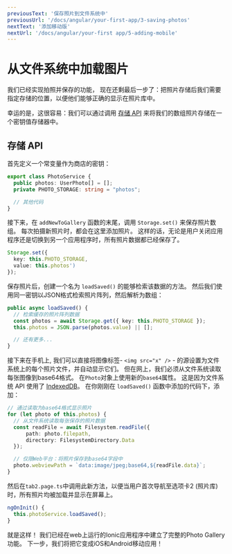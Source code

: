 ```yaml
---
previousText: '保存照片到文件系统中'
previousUrl: '/docs/angular/your-first-app/3-saving-photos'
nextText: '添加移动版'
nextUrl: '/docs/angular/your-first app/5-adding-mobile'
---
```


# 从文件系统中加载图片

我们已经实现拍照并保存的功能， 现在还剩最后一步了：把照片存储后我们需要指定存储的位置，以便他们能够正确的显示在照片库中。

幸运的是，这很容易：我们可以通过调用 [存储 API](https://capacitor.ionicframework.com/docs/apis/storage) 来将我们的数组照片存储在一个密钥值存储器中。

## 存储 API

首先定义一个常变量作为商店的密钥：

```typescript
export class PhotoService {
  public photos: UserPhoto[] = [];
  private PHOTO_STORAGE: string = "photos";

  // 其他代码
}
```

接下来，在 `addNewToGallery` 函数的末尾，调用 `Storage.set()` 来保存照片数组。 每次拍摄新照片时，都会在这里添加照片。 这样的话，无论是用户关闭应用程序还是切换到另一个应用程序时，所有照片数据都已经保存了。

```typescript
Storage.set({
  key: this.PHOTO_STORAGE,
  value: this.photos')
});
```

保存照片后，创建一个名为 `loadSaved()` 的能够检索该数据的方法。 然后我们使用同一密钥以JSON格式检索照片阵列，然后解析为数组：

```typescript
public async loadSaved() {
  // 检索缓存的照片阵列数据
  const photos = await Storage.get({ key: this.PHOTO_STORAGE });
  this.photos = JSON.parse(photos.value) || [];

  // 还有更多...
}
```

接下来在手机上, 我们可以直接将图像标签- `<img src="x" />` - 的源设置为文件系统上的每个照片文件，并自动显示它们。 但在网上，我们必须从文件系统读取每张图像到base64格式。 在` Photo `对象上使用新的` base64 `属性。 这是因为文件系统 API 使用了 [IndexedDB](https://developer.mozilla.org/en-US/docs/Web/API/IndexedDB_API)。 在你刚刚在 `loadSaved()` 函数中添加的代码下，添加：

```typescript
// 通过读取为base64格式显示照片
for (let photo of this.photos) {
  // 从文件系统读取每张保存的照片数据
  const readFile = await Filesystem.readFile({
      path: photo.filepath,
      directory: FilesystemDirectory.Data
  });

  // 仅限Web平台：将照片保存到base64字段中
  photo.webviewPath = `data:image/jpeg;base64,${readFile.data}`;
}
```

然后在` tab2.page.ts `中调用此新方法，以便当用户首次导航至选项卡2 (照片库)时，所有照片均被加载并显示在屏幕上。

```typescript
ngOnInit() {
  this.photoService.loadSaved();
}
```

就是这样！ 我们已经在web上运行的Ionic应用程序中建立了完整的Photo Gallery功能。 下一步，我们将把它变成iOS和Android移动应用！
